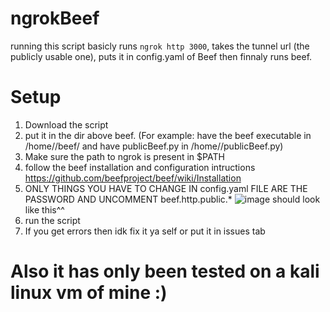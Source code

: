 # ngrokBeef

running this script basicly runs ```ngrok http 3000```, takes the tunnel url (the publicly usable one), puts it in config.yaml of Beef then finnaly runs beef.

# Setup
1. Download the script
2. put it in the dir above beef. (For example: have the beef executable in /home/<user>/beef/<beef executable> and have publicBeef.py in /home/<user>/publicBeef.py)
3. Make sure the path to ngrok is present in $PATH
4. follow the beef installation and configuration intructions <https://github.com/beefproject/beef/wiki/Installation>
5. ONLY THINGS YOU HAVE TO CHANGE IN config.yaml FILE ARE THE PASSWORD AND UNCOMMENT beef.http.public.* 
    ![image](https://user-images.githubusercontent.com/99650491/200859362-5c5ad832-465e-4f0b-985d-2593a69780d1.png)
    should look like this^^
6. run the script
7. If you get errors then idk fix it ya self or put it in issues tab

# Also it has only been tested on a kali linux vm of mine :)
